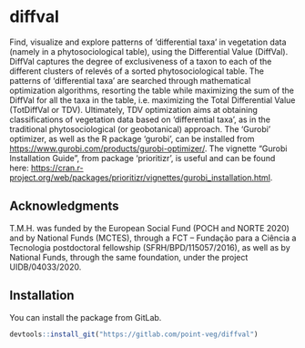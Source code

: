
<!-- README.md is generated from README.Rmd. Please edit that file -->

# diffval

<!-- badges: start -->
<!-- badges: end -->

Find, visualize and explore patterns of ‘differential taxa’ in
vegetation data (namely in a phytosociological table), using the
Differential Value (DiffVal). DiffVal captures the degree of
exclusiveness of a taxon to each of the different clusters of relevés of
a sorted phytosociological table. The patterns of ‘differential taxa’
are searched through mathematical optimization algorithms, resorting the
table while maximizing the sum of the DiffVal for all the taxa in the
table, i.e. maximizing the Total Differential Value (TotDiffVal or TDV).
Ultimately, TDV optimization aims at obtaining classifications of
vegetation data based on ‘differential taxa’, as in the traditional
phytosociological (or geobotanical) approach. The ‘Gurobi’ optimizer, as
well as the R package ‘gurobi’, can be installed from
<https://www.gurobi.com/products/gurobi-optimizer/>. The vignette
“Gurobi Installation Guide”, from package ‘prioritizr’, is useful and
can be found here:
<https://cran.r-project.org/web/packages/prioritizr/vignettes/gurobi_installation.html>.

## Acknowledgments

T.M.H. was funded by the European Social Fund (POCH and NORTE 2020) and
by National Funds (MCTES), through a FCT – Fundação para a Ciência a
Tecnologia postdoctoral fellowship (SFRH/BPD/115057/2016), as well as by
National Funds, through the same foundation, under the project
UIDB/04033/2020.

## Installation

You can install the package from GitLab.

``` r
devtools::install_git("https://gitlab.com/point-veg/diffval")
```
